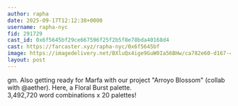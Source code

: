```yaml
---
author: rapha
date: 2025-09-17T12:12:38+0000
username: rapha-nyc
fid: 291729
cast_id: 0x6f5645bf29ce667596f25f2b5f8e78bda40168d4
cast: https://farcaster.xyz/rapha-nyc/0x6f5645bf
image: https://imagedelivery.net/BXluQx4ige9GuW0Ia56BHw/ca782e60-d167-4487-bfd7-9b5c7c6b4600/original
layout: post
---
```

gm. Also getting ready for Marfa with our project "Arroyo Blossom" (collab with @aether). Here, a Floral Burst palette.  
3,492,720 word combinations x 20 palettes!  

<img src='https://imagedelivery.net/BXluQx4ige9GuW0Ia56BHw/ca782e60-d167-4487-bfd7-9b5c7c6b4600/original' alt='' referrerpolicy='no-referrer'/>